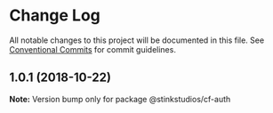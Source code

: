 # Change Log

All notable changes to this project will be documented in this file.
See [Conventional Commits](https://conventionalcommits.org) for commit guidelines.

## 1.0.1 (2018-10-22)

**Note:** Version bump only for package @stinkstudios/cf-auth
